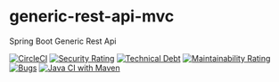 # generic-rest-api-mvc
Spring Boot Generic Rest Api

[![CircleCI](https://dl.circleci.com/status-badge/img/gh/sudoitir/generic-rest-api-mvc/tree/develop.svg?style=svg)](https://dl.circleci.com/status-badge/redirect/gh/sudoitir/generic-rest-api-mvc/tree/develop)
[![Security Rating](https://sonarcloud.io/api/project_badges/measure?project=sudoitir_generic-rest-api-mvc&metric=security_rating)](https://sonarcloud.io/summary/new_code?id=sudoitir_generic-rest-api-mvc)
[![Technical Debt](https://sonarcloud.io/api/project_badges/measure?project=sudoitir_generic-rest-api-mvc&metric=sqale_index)](https://sonarcloud.io/summary/new_code?id=sudoitir_generic-rest-api-mvc)
[![Maintainability Rating](https://sonarcloud.io/api/project_badges/measure?project=sudoitir_generic-rest-api-mvc&metric=sqale_rating)](https://sonarcloud.io/summary/new_code?id=sudoitir_generic-rest-api-mvc)
[![Bugs](https://sonarcloud.io/api/project_badges/measure?project=sudoitir_generic-rest-api-mvc&metric=bugs)](https://sonarcloud.io/summary/new_code?id=sudoitir_generic-rest-api-mvc)
[![Java CI with Maven](https://github.com/sudoitir/generic-rest-api-mvc/actions/workflows/maven.yml/badge.svg)](https://github.com/sudoitir/generic-rest-api-mvc/actions/workflows/maven.yml)


